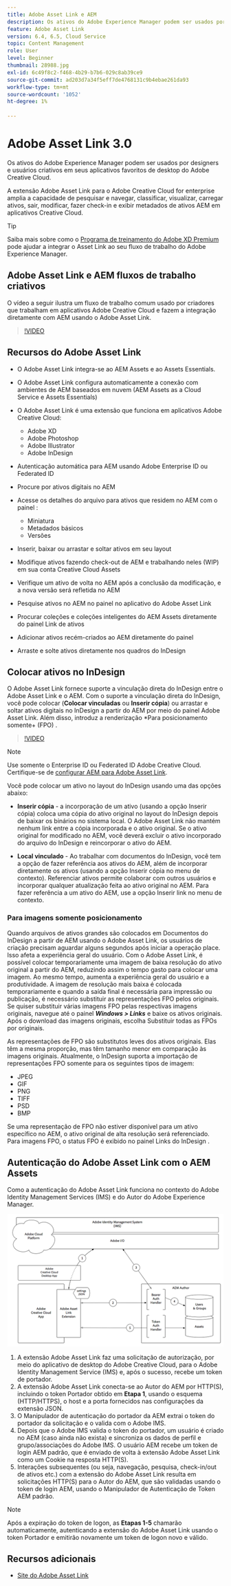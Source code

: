 ```yaml
---
title: Adobe Asset Link e AEM
description: Os ativos do Adobe Experience Manager podem ser usados por designers e usuários criativos em seus aplicativos favoritos de desktop do Adobe Creative Cloud. A extensão Adobe Asset Link para o Adobe Creative Cloud for enterprise amplia a capacidade de pesquisar e navegar, classificar, visualizar, carregar ativos, sair, modificar, fazer check-in e exibir metadados de ativos AEM nas ferramentas do Creative Cloud, como Adobe XD, Photoshop, InDesign e Illustrator.
feature: Adobe Asset Link
version: 6.4, 6.5, Cloud Service
topic: Content Management
role: User
level: Beginner
thumbnail: 28988.jpg
exl-id: 6c49f8c2-f468-4b29-b7b6-029c8ab39ce9
source-git-commit: ad203d7a34f5eff7de4768131c9b4ebae261da93
workflow-type: tm+mt
source-wordcount: '1052'
ht-degree: 1%

---
```


# Adobe Asset Link 3.0

Os ativos do Adobe Experience Manager podem ser usados por designers e usuários criativos em seus aplicativos favoritos de desktop do Adobe Creative Cloud.

A extensão Adobe Asset Link para o Adobe Creative Cloud for enterprise amplia a capacidade de pesquisar e navegar, classificar, visualizar, carregar ativos, sair, modificar, fazer check-in e exibir metadados de ativos AEM em aplicativos Creative Cloud.

>[!TIP]
>
> Saiba mais sobre como o [Programa de treinamento do Adobe XD Premium](https://spark.adobe.com/page/wU7OXv8qKGugO/) pode ajudar a integrar o Asset Link ao seu fluxo de trabalho do Adobe Experience Manager.

## Adobe Asset Link e AEM fluxos de trabalho criativos

O vídeo a seguir ilustra um fluxo de trabalho comum usado por criadores que trabalham em aplicativos Adobe Creative Cloud e fazem a integração diretamente com AEM usando o Adobe Asset Link.

>[!VIDEO](https://video.tv.adobe.com/v/335927/?quality=12&learn=on)

## Recursos do Adobe Asset Link

+ O Adobe Asset Link integra-se ao AEM Assets e ao Assets Essentials.
+ O Adobe Asset Link configura automaticamente a conexão com ambientes de AEM baseados em nuvem (AEM Assets as a Cloud Service e Assets Essentials)
+ O Adobe Asset Link é uma extensão que funciona em aplicativos Adobe Creative Cloud:

   + Adobe XD
   + Adobe Photoshop
   + Adobe Illustrator
   + Adobe InDesign

+ Autenticação automática para AEM usando Adobe Enterprise ID ou Federated ID
+ Procure por ativos digitais no AEM
+ Acesse os detalhes do arquivo para ativos que residem no AEM com o painel :
   + Miniatura 
   + Metadados básicos
   + Versões
+ Inserir, baixar ou arrastar e soltar ativos em seu layout
+ Modifique ativos fazendo check-out de AEM e trabalhando neles (WIP) em sua conta Creative Cloud Assets
+ Verifique um ativo de volta no AEM após a conclusão da modificação, e a nova versão será refletida no AEM
+ Pesquise ativos no AEM no painel no aplicativo do Adobe Asset Link
+ Procurar coleções e coleções inteligentes do AEM Assets diretamente do painel Link de ativos
+ Adicionar ativos recém-criados ao AEM diretamente do painel
+ Arraste e solte ativos diretamente nos quadros do InDesign

## Colocar ativos no InDesign

O Adobe Asset Link fornece suporte a vinculação direta do InDesign entre o Adobe Asset Link e o AEM. Com o suporte a vinculação direta do InDesign, você pode colocar (__Colocar vinculadas__ ou __Inserir cópia__) ou arrastar e soltar ativos digitais no InDesign a partir do AEM por meio do painel Adobe Asset Link. Além disso, introduz a renderização *Para posicionamento somente+ (FPO) .

>[!VIDEO](https://video.tv.adobe.com/v/28988/?quality=12&learn=on)

>[!NOTE]
>
>Use somente o Enterprise ID ou Federated ID Adobe Creative Cloud. Certifique-se de [configurar AEM para Adobe Asset Link](https://helpx.adobe.com/enterprise/admin-guide.html/enterprise/using/adobe-asset-link.ug.html).

Você pode colocar um ativo no layout do InDesign usando uma das opções abaixo:

+ **Inserir cópia**  - a incorporação de um ativo (usando a opção Inserir cópia) coloca uma cópia do ativo original no layout do InDesign depois de baixar os binários no sistema local. O Adobe Asset Link não mantém nenhum link entre a cópia incorporada e o ativo original. Se o ativo original for modificado no AEM, você deverá excluir o ativo incorporado do arquivo do InDesign e reincorporar o ativo do AEM.

+ **Local vinculado**  - Ao trabalhar com documentos do InDesign, você tem a opção de fazer referência aos ativos do AEM, além de incorporar diretamente os ativos (usando a opção Inserir cópia no menu de contexto). Referenciar ativos permite colaborar com outros usuários e incorporar qualquer atualização feita ao ativo original no AEM. Para fazer referência a um ativo do AEM, use a opção Inserir link no menu de contexto.

### Para imagens somente posicionamento

Quando arquivos de ativos grandes são colocados em Documentos do InDesign a partir de AEM usando o Adobe Asset Link, os usuários de criação precisam aguardar alguns segundos após iniciar a operação place. Isso afeta a experiência geral do usuário. Com o Adobe Asset Link, é possível colocar temporariamente uma imagem de baixa resolução do ativo original a partir do AEM, reduzindo assim o tempo gasto para colocar uma imagem. Ao mesmo tempo, aumenta a experiência geral do usuário e a produtividade. A imagem de resolução mais baixa é colocada temporariamente e quando a saída final é necessária para impressão ou publicação, é necessário substituir as representações FPO pelos originais. Se quiser substituir várias imagens FPO pelas respectivas imagens originais, navegue até o painel **_Windows > Links_** e baixe os ativos originais. Após o download das imagens originais, escolha Substituir todas as FPOs por originais.

As representações de FPO são substitutos leves dos ativos originais. Elas têm a mesma proporção, mas têm tamanho menor em comparação às imagens originais. Atualmente, o InDesign suporta a importação de representações FPO somente para os seguintes tipos de imagem:

+ JPEG
+ GIF
+ PNG
+ TIFF
+ PSD
+ BMP

Se uma representação de FPO não estiver disponível para um ativo específico no AEM, o ativo original de alta resolução será referenciado. Para imagens FPO, o status FPO é exibido no painel Links do InDesign .

## Autenticação do Adobe Asset Link com o AEM Assets

Como a autenticação do Adobe Asset Link funciona no contexto do Adobe Identity Management Services (IMS) e do Autor do Adobe Experience Manager.

![Arquitetura do Adobe Asset Link](assets/adobe-asset-link-article-understand.png)

1. A extensão Adobe Asset Link faz uma solicitação de autorização, por meio do aplicativo de desktop do Adobe Creative Cloud, para o Adobe Identity Management Service (IMS) e, após o sucesso, recebe um token de portador.
1. A extensão Adobe Asset Link conecta-se ao Autor do AEM por HTTP(S), incluindo o token Portador obtido em **Etapa 1**, usando o esquema (HTTP/HTTPS), o host e a porta fornecidos nas configurações da extensão JSON.
1. O Manipulador de autenticação do portador da AEM extrai o token do portador da solicitação e o valida com o Adobe IMS.
1. Depois que o Adobe IMS valida o token do portador, um usuário é criado no AEM (caso ainda não exista) e sincroniza os dados de perfil e grupo/associações do Adobe IMS. O usuário AEM recebe um token de login AEM padrão, que é enviado de volta à extensão Adobe Asset Link como um Cookie na resposta HTTP(S).
1. Interações subsequentes (ou seja, navegação, pesquisa, check-in/out de ativos etc.) com a extensão do Adobe Asset Link resulta em solicitações HTTP(S) para o Autor do AEM, que são validadas usando o token de login AEM, usando o Manipulador de Autenticação de Token AEM padrão.

>[!NOTE]
>
>Após a expiração do token de logon, as **Etapas 1-5** chamarão automaticamente, autenticando a extensão do Adobe Asset Link usando o token Portador e emitirão novamente um token de logon novo e válido.

## Recursos adicionais

+ [Site do Adobe Asset Link](https://www.adobe.com/br/creativecloud/business/enterprise/adobe-asset-link.html)
